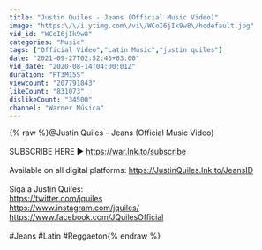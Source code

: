 ```yaml
---
title: "Justin Quiles - Jeans (Official Music Video)"
image: "https:\/\/i.ytimg.com\/vi\/WCoI6jIk9w8\/hqdefault.jpg"
vid_id: "WCoI6jIk9w8"
categories: "Music"
tags: ["Official Video","Latin Music","justin quiles"]
date: "2021-09-27T02:52:43+03:00"
vid_date: "2020-08-14T04:00:01Z"
duration: "PT3M15S"
viewcount: "207791843"
likeCount: "831073"
dislikeCount: "34500"
channel: "Warner Música"
---
```

{% raw %}@Justin Quiles  - Jeans (Official Music Video)<br /><br />SUBSCRIBE HERE ▶  <a rel="nofollow" target="blank" href="https://war.lnk.to/subscribe">https://war.lnk.to/subscribe</a><br /><br />Available on all digital platforms: <a rel="nofollow" target="blank" href="https://JustinQuiles.lnk.to/JeansID">https://JustinQuiles.lnk.to/JeansID</a> <br /><br />Siga a Justin Quiles:<br /><a rel="nofollow" target="blank" href="https://twitter.com/jquiles">https://twitter.com/jquiles</a><br /><a rel="nofollow" target="blank" href="https://www.instagram.com/jquiles/">https://www.instagram.com/jquiles/</a><br /><a rel="nofollow" target="blank" href="https://www.facebook.com/JQuilesOfficial">https://www.facebook.com/JQuilesOfficial</a><br /><br /> #Jeans #Latin #Reggaeton{% endraw %}
